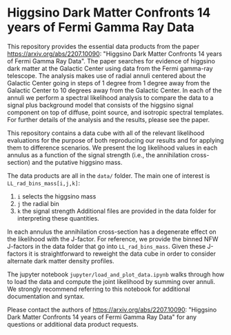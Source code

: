 # Higgsino Dark Matter Confronts 14 years of Fermi Gamma Ray Data

This repository provides the essential data products from the paper https://arxiv.org/abs/2207.10090: "Higgsino Dark Matter Confronts 14 years of Fermi Gamma Ray Data".  The paper searches for evidence of higgsino dark matter at the Galactic Center using data from the Fermi gamma-ray telescope. The analysis makes use of radial annuli centered about the Galactic Center going in steps of 1 degree from 1 degree away from the Galactic Center to 10 degrees away from the Galactic Center. In each of the annuli we perform a spectral likelihood analysis to compare the data to a signal plus background model that consists of the higgsino signal component on top of diffuse, point source, and isotropic spectral templates.  For further details of the analysis and the results, please see the paper.

This repository contains a data cube with all of the relevant likelihood evaluations for the purpose of both reproducing our results and for applying them to difference scenarios. We present the log likelihood values in each annulus as a function of the signal strength (i.e., the annihilation cross-section) and the putative higgsino mass. 

The data products are all in the `data/` folder.  The main one of interest is `LL_rad_bins_mass[i,j,k]`:
1. `i` selects the higgsino mass
2. `j` the radial bin
3. `k` the signal strength 
Additional files are provided in the data folder for interpreting these quantities.

In each annulus the annihilation cross-section has a degenerate effect on the likelihood with the J-factor. For reference, we provide the binned NFW J-factors in the data folder that go into `LL_rad_bins_mass`. Given these J-factors it is straightforward to reweight the data cube in order to consider alternate dark matter density profiles.

The jupyter notebook `jupyter/load_and_plot_data.ipynb` walks through how to load the data and compute the joint likelihood by summing over annuli. We strongly recommend referring to this notebook for additional documentation and syntax. 

Please contact the authors of https://arxiv.org/abs/2207.10090: "Higgsino Dark Matter Confronts 14 years of Fermi Gamma Ray Data" for any questions or additional data product requests.
